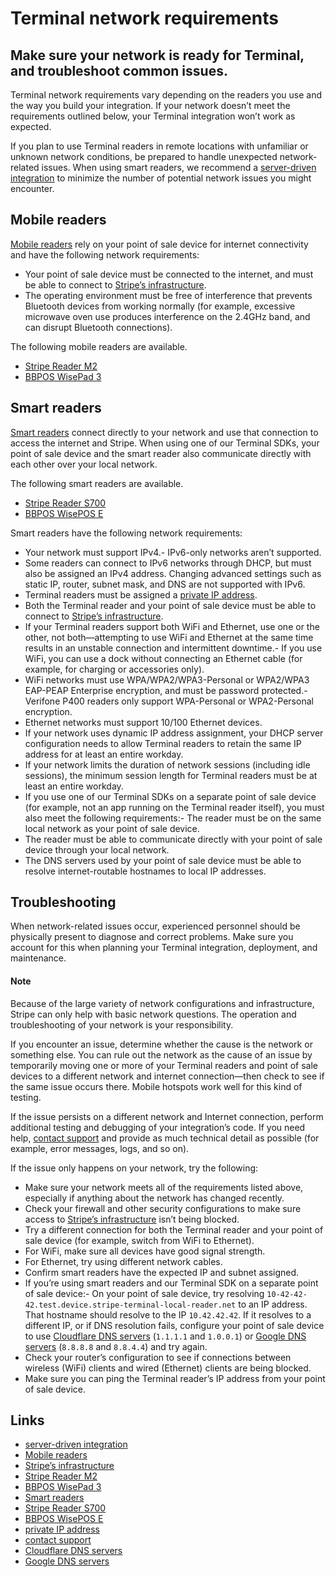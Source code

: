 # Terminal network requirements

## Make sure your network is ready for Terminal, and troubleshoot common issues.

Terminal network requirements vary depending on the readers you use and the way
you build your integration. If your network doesn’t meet the requirements
outlined below, your Terminal integration won’t work as expected.

If you plan to use Terminal readers in remote locations with unfamiliar or
unknown network conditions, be prepared to handle unexpected network-related
issues. When using smart readers, we recommend a [server-driven
integration](https://docs.stripe.com/terminal/payments/setup-integration?terminal-sdk-platform=server-driven)
to minimize the number of potential network issues you might encounter.

## Mobile readers

[Mobile readers](https://docs.stripe.com/terminal/mobile-readers) rely on your
point of sale device for internet connectivity and have the following network
requirements:

- Your point of sale device must be connected to the internet, and must be able
to connect to [Stripe’s infrastructure](https://docs.stripe.com/ips).
- The operating environment must be free of interference that prevents Bluetooth
devices from working normally (for example, excessive microwave oven use
produces interference on the 2.4GHz band, and can disrupt Bluetooth
connections).

The following mobile readers are available.

- [Stripe Reader M2](https://docs.stripe.com/terminal/readers/stripe-m2)
- [BBPOS WisePad 3](https://docs.stripe.com/terminal/readers/bbpos-wisepad3)

## Smart readers

[Smart readers](https://docs.stripe.com/terminal/smart-readers) connect directly
to your network and use that connection to access the internet and Stripe. When
using one of our Terminal SDKs, your point of sale device and the smart reader
also communicate directly with each other over your local network.

The following smart readers are available.

- [Stripe Reader
S700](https://docs.stripe.com/terminal/readers/stripe-reader-s700)
- [BBPOS WisePOS E](https://docs.stripe.com/terminal/readers/bbpos-wisepos-e)

Smart readers have the following network requirements:

- Your network must support IPv4.- IPv6-only networks aren’t supported.
- Some readers can connect to IPv6 networks through DHCP, but must also be
assigned an IPv4 address. Changing advanced settings such as static IP, router,
subnet mask, and DNS are not supported with IPv6.
- Terminal readers must be assigned a [private IP
address](https://en.wikipedia.org/wiki/Private_network).
- Both the Terminal reader and your point of sale device must be able to connect
to [Stripe’s infrastructure](https://docs.stripe.com/ips).
- If your Terminal readers support both WiFi and Ethernet, use one or the other,
not both—attempting to use WiFi and Ethernet at the same time results in an
unstable connection and intermittent downtime.- If you use WiFi, you can use a
dock without connecting an Ethernet cable (for example, for charging or
accessories only).
- WiFi networks must use WPA/WPA2/WPA3-Personal or WPA2/WPA3 EAP-PEAP Enterprise
encryption, and must be password protected.- Verifone P400 readers only support
WPA-Personal or WPA2-Personal encryption.
- Ethernet networks must support 10/100 Ethernet devices.
- If your network uses dynamic IP address assignment, your DHCP server
configuration needs to allow Terminal readers to retain the same IP address for
at least an entire workday.
- If your network limits the duration of network sessions (including idle
sessions), the minimum session length for Terminal readers must be at least an
entire workday.
- If you use one of our Terminal SDKs on a separate point of sale device (for
example, not an app running on the Terminal reader itself), you must also meet
the following requirements:- The reader must be on the same local network as
your point of sale device.
- The reader must be able to communicate directly with your point of sale device
through your local network.
- The DNS servers used by your point of sale device must be able to resolve
internet-routable hostnames to local IP addresses.

## Troubleshooting

When network-related issues occur, experienced personnel should be physically
present to diagnose and correct problems. Make sure you account for this when
planning your Terminal integration, deployment, and maintenance.

#### Note

Because of the large variety of network configurations and infrastructure,
Stripe can only help with basic network questions. The operation and
troubleshooting of your network is your responsibility.

If you encounter an issue, determine whether the cause is the network or
something else. You can rule out the network as the cause of an issue by
temporarily moving one or more of your Terminal readers and point of sale
devices to a different network and internet connection—then check to see if the
same issue occurs there. Mobile hotspots work well for this kind of testing.

If the issue persists on a different network and Internet connection, perform
additional testing and debugging of your integration’s code. If you need help,
[contact support](https://support.stripe.com/contact) and provide as much
technical detail as possible (for example, error messages, logs, and so on).

If the issue only happens on your network, try the following:

- Make sure your network meets all of the requirements listed above, especially
if anything about the network has changed recently.
- Check your firewall and other security configurations to make sure access to
[Stripe’s infrastructure](https://docs.stripe.com/ips) isn’t being blocked.
- Try a different connection for both the Terminal reader and your point of sale
device (for example, switch from WiFi to Ethernet).
- For WiFi, make sure all devices have good signal strength.
- For Ethernet, try using different network cables.
- Confirm smart readers have the expected IP and subnet assigned.
- If you’re using smart readers and our Terminal SDK on a separate point of sale
device:- On your point of sale device, try resolving
`10-42-42-42.test.device.stripe-terminal-local-reader.net` to an IP address.
That hostname should resolve to the IP `10.42.42.42`. If it resolves to a
different IP, or if DNS resolution fails, configure your point of sale device to
use [Cloudflare DNS servers](https://1.1.1.1/dns/) (`1.1.1.1` and `1.0.0.1`) or
[Google DNS servers](https://developers.google.com/speed/public-dns) (`8.8.8.8`
and `8.8.4.4`) and try again.
- Check your router’s configuration to see if connections between wireless
(WiFi) clients and wired (Ethernet) clients are being blocked.
- Make sure you can ping the Terminal reader’s IP address from your point of
sale device.

## Links

- [server-driven
integration](https://docs.stripe.com/terminal/payments/setup-integration?terminal-sdk-platform=server-driven)
- [Mobile readers](https://docs.stripe.com/terminal/mobile-readers)
- [Stripe’s infrastructure](https://docs.stripe.com/ips)
- [Stripe Reader M2](https://docs.stripe.com/terminal/readers/stripe-m2)
- [BBPOS WisePad 3](https://docs.stripe.com/terminal/readers/bbpos-wisepad3)
- [Smart readers](https://docs.stripe.com/terminal/smart-readers)
- [Stripe Reader
S700](https://docs.stripe.com/terminal/readers/stripe-reader-s700)
- [BBPOS WisePOS E](https://docs.stripe.com/terminal/readers/bbpos-wisepos-e)
- [private IP address](https://en.wikipedia.org/wiki/Private_network)
- [contact support](https://support.stripe.com/contact)
- [Cloudflare DNS servers](https://1.1.1.1/dns/)
- [Google DNS servers](https://developers.google.com/speed/public-dns)